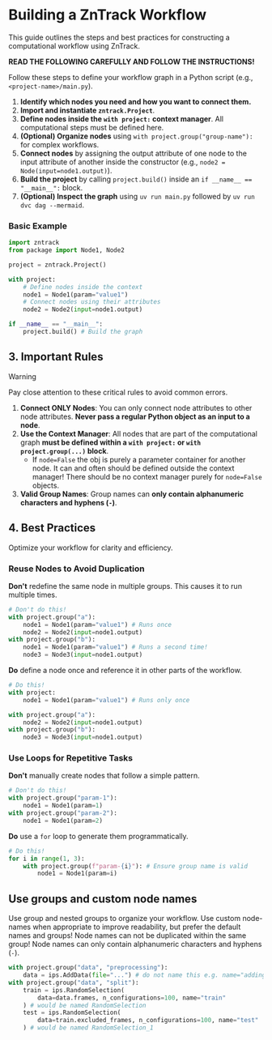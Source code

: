 # Building a ZnTrack Workflow

This guide outlines the steps and best practices for constructing a computational workflow using ZnTrack.

**READ THE FOLLOWING CAREFULLY AND FOLLOW THE INSTRUCTIONS!**

Follow these steps to define your workflow graph in a Python script (e.g., `<project-name>/main.py`).

1. **Identify which nodes you need and how you want to connect them.**
2.  **Import and instantiate `zntrack.Project`**.
3.  **Define nodes inside the `with project:` context manager**. All computational steps must be defined here.
4.  **(Optional) Organize nodes** using `with project.group("group-name"):` for complex workflows.
5.  **Connect nodes** by assigning the output attribute of one node to the input attribute of another inside the constructor (e.g., `node2 = Node(input=node1.output)`).
6.  **Build the project** by calling `project.build()` inside an `if __name__ == "__main__":` block.
7. **(Optional) Inspect the graph** using `uv run main.py` followed by `uv run dvc dag --mermaid`.

### Basic Example

```python
import zntrack
from package import Node1, Node2

project = zntrack.Project()

with project:
    # Define nodes inside the context
    node1 = Node1(param="value1")
    # Connect nodes using their attributes
    node2 = Node2(input=node1.output)

if __name__ == "__main__":
    project.build() # Build the graph
```

## 3. Important Rules

> [!WARNING]
> Pay close attention to these critical rules to avoid common errors.
>
> 1.  **Connect ONLY Nodes**: You can only connect node attributes to other node attributes. **Never pass a regular Python object as an input to a node**.
> 2.  **Use the Context Manager**: All nodes that are part of the computational graph **must be defined within a `with project:` or `with project.group(...)` block**.
>       * If `node=False` the obj is purely a parameter container for another node. It can and often should be defined outside the context manager! There should be no context manager purely for `node=False` objects.
> 3.  **Valid Group Names**: Group names can **only contain alphanumeric characters and hyphens (`-`)**.

## 4. Best Practices

Optimize your workflow for clarity and efficiency.

### Reuse Nodes to Avoid Duplication

**Don't** redefine the same node in multiple groups. This causes it to run multiple times.

```python
# Don't do this!
with project.group("a"):
    node1 = Node1(param="value1") # Runs once
    node2 = Node2(input=node1.output)
with project.group("b"):
    node1 = Node1(param="value1") # Runs a second time!
    node3 = Node3(input=node1.output)
```

**Do** define a node once and reference it in other parts of the workflow.

```python
# Do this!
with project:
    node1 = Node1(param="value1") # Runs only once

with project.group("a"):
    node2 = Node2(input=node1.output)
with project.group("b"):
    node3 = Node3(input=node1.output)
```

### Use Loops for Repetitive Tasks

**Don't** manually create nodes that follow a simple pattern.

```python
# Don't do this!
with project.group("param-1"):
    node1 = Node1(param=1)
with project.group("param-2"):
    node1 = Node1(param=2)
```

**Do** use a `for` loop to generate them programmatically.

```python
# Do this!
for i in range(1, 3):
    with project.group(f"param-{i}"): # Ensure group name is valid
        node1 = Node1(param=i)
```

## Use groups and custom node names
Use group and nested groups to organize your workflow.
Use custom node-names when appropriate to improve readability, but prefer the default names and groups!
Node names can not be duplicated within the same group! Node names can only contain alphanumeric characters and hyphens (`-`).

```python
with project.group("data", "preprocessing"):
    data = ips.AddData(file="...") # do not name this e.g. name="adding-data
with project.group("data", "split"):
    train = ips.RandomSelection(
        data=data.frames, n_configurations=100, name="train"
    ) # would be named RandomSelection
    test = ips.RandomSelection(
        data=train.excluded_frames, n_configurations=100, name="test"
    ) # would be named RandomSelection_1
```

